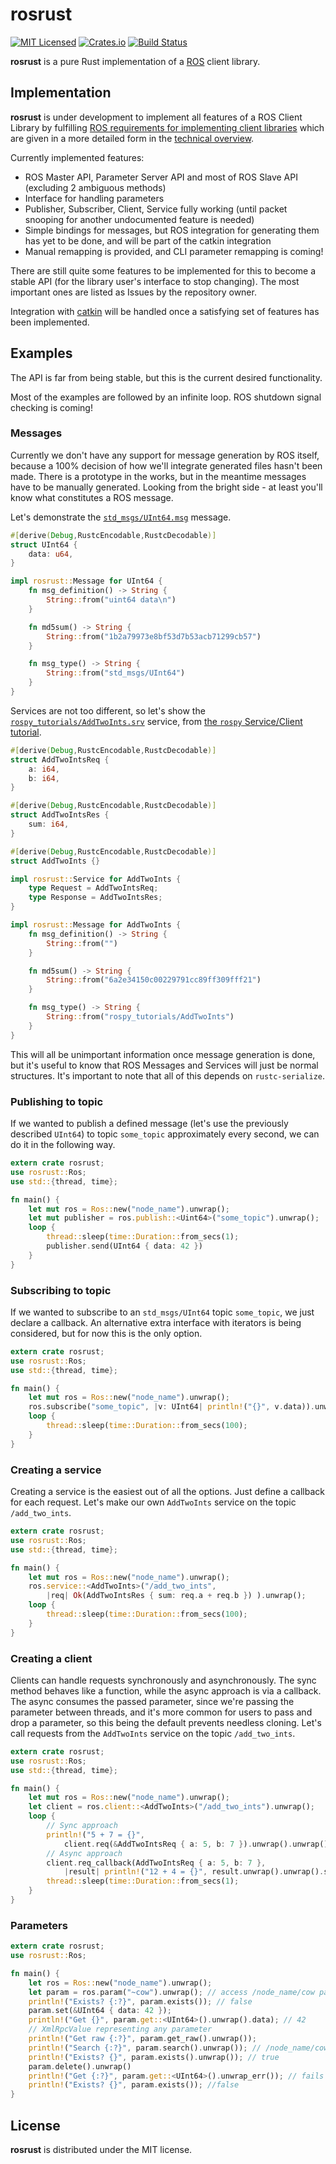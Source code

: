 # rosrust

[![MIT Licensed](https://img.shields.io/crates/l/rosrust.svg?maxAge=3600)](./LICENSE)
[![Crates.io](https://img.shields.io/crates/v/rosrust.svg?maxAge=3600)](https://crates.io/crates/rosrust)
[![Build Status](https://travis-ci.org/adnanademovic/rosrust.svg?branch=master)](https://travis-ci.org/adnanademovic/rosrust)

**rosrust** is a pure Rust implementation of a [ROS](http://www.ros.org/) client library.

## Implementation

**rosrust** is under development to implement all features of a ROS Client Library by fulfilling [ROS requirements for implementing client libraries](http://wiki.ros.org/Implementing%20Client%20Libraries) which are given in a more detailed form in the [technical overview](http://wiki.ros.org/ROS/Technical%20Overview).

Currently implemented features:
* ROS Master API, Parameter Server API and most of ROS Slave API (excluding 2 ambiguous methods)
* Interface for handling parameters
* Publisher, Subscriber, Client, Service fully working (until packet snooping for another undocumented feature is needed)
* Simple bindings for messages, but ROS integration for generating them has yet to be done, and will be part of the catkin integration
* Manual remapping is provided, and CLI parameter remapping is coming!

There are still quite some features to be implemented for this to become a stable API (for the library user's interface to stop changing). The most important ones are listed as Issues by the repository owner.

Integration with [catkin](http://www.ros.org/wiki/catkin) will be handled once a satisfying set of features has been implemented.

## Examples

The API is far from being stable, but this is the current desired functionality.

Most of the examples are followed by an infinite loop. ROS shutdown signal checking is coming!

### Messages

Currently we don't have any support for message generation by ROS itself, because a 100% decision of how we'll integrate generated files hasn't been made. There is a prototype in the works, but in the meantime messages have to be manually generated. Looking from the bright side - at least you'll know what constitutes a ROS message.

Let's demonstrate the [`std_msgs/UInt64.msg`](https://github.com/ros/std_msgs/blob/groovy-devel/msg/UInt64.msg) message.

```rust
#[derive(Debug,RustcEncodable,RustcDecodable)]
struct UInt64 {
    data: u64,
}

impl rosrust::Message for UInt64 {
    fn msg_definition() -> String {
        String::from("uint64 data\n")
    }

    fn md5sum() -> String {
        String::from("1b2a79973e8bf53d7b53acb71299cb57")
    }

    fn msg_type() -> String {
        String::from("std_msgs/UInt64")
    }
}
```

Services are not too different, so let's show the [`rospy_tutorials/AddTwoInts.srv`](https://github.com/ros/ros_tutorials/blob/kinetic-devel/rospy_tutorials/srv/AddTwoInts.srv) service, from [the `rospy` Service/Client tutorial](http://wiki.ros.org/rospy_tutorials/Tutorials/WritingServiceClient).

```rust
#[derive(Debug,RustcEncodable,RustcDecodable)]
struct AddTwoIntsReq {
    a: i64,
    b: i64,
}

#[derive(Debug,RustcEncodable,RustcDecodable)]
struct AddTwoIntsRes {
    sum: i64,
}

#[derive(Debug,RustcEncodable,RustcDecodable)]
struct AddTwoInts {}

impl rosrust::Service for AddTwoInts {
    type Request = AddTwoIntsReq;
    type Response = AddTwoIntsRes;
}

impl rosrust::Message for AddTwoInts {
    fn msg_definition() -> String {
        String::from("")
    }

    fn md5sum() -> String {
        String::from("6a2e34150c00229791cc89ff309fff21")
    }

    fn msg_type() -> String {
        String::from("rospy_tutorials/AddTwoInts")
    }
}
```

This will all be unimportant information once message generation is done, but it's useful to know that ROS Messages and Services will just be normal structures. It's important to note that all of this depends on `rustc-serialize`.

### Publishing to topic

If we wanted to publish a defined message (let's use the previously described `UInt64`) to topic `some_topic` approximately every second, we can do it in the following way.

```rust
extern crate rosrust;
use rosrust::Ros;
use std::{thread, time};

fn main() {
    let mut ros = Ros::new("node_name").unwrap();
    let mut publisher = ros.publish::<Uint64>("some_topic").unwrap();
    loop {
        thread::sleep(time::Duration::from_secs(1);
        publisher.send(UInt64 { data: 42 })
    }
}
```

### Subscribing to topic

If we wanted to subscribe to an `std_msgs/UInt64` topic `some_topic`, we just declare a callback. An alternative extra interface with iterators is being considered, but for now this is the only option.

```rust
extern crate rosrust;
use rosrust::Ros;
use std::{thread, time};

fn main() {
    let mut ros = Ros::new("node_name").unwrap();
    ros.subscribe("some_topic", |v: UInt64| println!("{}", v.data)).unwrap();
    loop {
        thread::sleep(time::Duration::from_secs(100);
    }
}
```

### Creating a service

Creating a service is the easiest out of all the options. Just define a callback for each request. Let's make our own `AddTwoInts` service on the topic `/add_two_ints`.

```rust
extern crate rosrust;
use rosrust::Ros;
use std::{thread, time};

fn main() {
    let mut ros = Ros::new("node_name").unwrap();
    ros.service::<AddTwoInts>("/add_two_ints",
        |req| Ok(AddTwoIntsRes { sum: req.a + req.b }) ).unwrap();
    loop {
        thread::sleep(time::Duration::from_secs(100);
    }
}
```

### Creating a client

Clients can handle requests synchronously and asynchronously. The sync method behaves like a function, while the async approach is via a callback. The async consumes the passed parameter, since we're passing the parameter between threads, and it's more common for users to pass and drop a parameter, so this being the default prevents needless cloning. Let's call requests from the `AddTwoInts` service on the topic `/add_two_ints`.

```rust
extern crate rosrust;
use rosrust::Ros;
use std::{thread, time};

fn main() {
    let mut ros = Ros::new("node_name").unwrap();
    let client = ros.client::<AddTwoInts>("/add_two_ints").unwrap();
    loop {
        // Sync approach
        println!("5 + 7 = {}",
            client.req(&AddTwoIntsReq { a: 5, b: 7 }).unwrap().unwrap().sum);
        // Async approach
        client.req_callback(AddTwoIntsReq { a: 5, b: 7 },
            |result| println!("12 + 4 = {}", result.unwrap().unwrap().sum));
        thread::sleep(time::Duration::from_secs(1);
    }
}
```

### Parameters

```rust
extern crate rosrust;
use rosrust::Ros;

fn main() {
    let ros = Ros::new("node_name").unwrap();
    let param = ros.param("~cow").unwrap(); // access /node_name/cow parameter
    println!("Exists? {:?}", param.exists()); // false
    param.set(&UInt64 { data: 42 });
    println!("Get {}", param.get::<UInt64>().unwrap().data); // 42
    // XmlRpcValue representing any parameter
    println!("Get raw {:?}", param.get_raw().unwrap());
    println!("Search {:?}", param.search().unwrap()); // /node_name/cow
    println!("Exists? {}", param.exists().unwrap()); // true
    param.delete().unwrap()
    println!("Get {:?}", param.get::<UInt64>().unwrap_err()); // fails to find
    println!("Exists? {}", param.exists()); //false
}
```

## License

**rosrust** is distributed under the MIT license.
